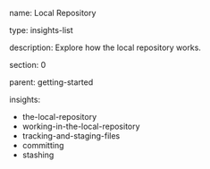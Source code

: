 name: Local Repository

type: insights-list

description: Explore how the local repository works.

section: 0

parent: getting-started

insights:
  - the-local-repository
  - working-in-the-local-repository
  - tracking-and-staging-files
  - committing
  - stashing
